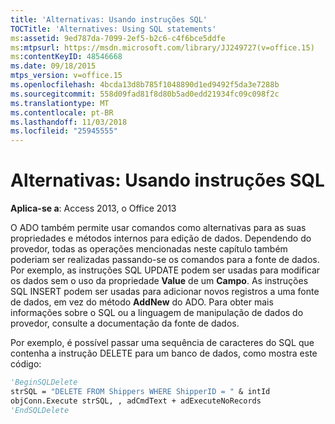 ```yaml
---
title: 'Alternativas: Usando instruções SQL'
TOCTitle: 'Alternatives: Using SQL statements'
ms:assetid: 9ed787da-7099-2ef5-b2c6-c4f6bce5ddfe
ms:mtpsurl: https://msdn.microsoft.com/library/JJ249727(v=office.15)
ms:contentKeyID: 48546668
ms.date: 09/18/2015
mtps_version: v=office.15
ms.openlocfilehash: 4bcda13d8b785f1048890d1ed9492f5da3e7288b
ms.sourcegitcommit: 558d09fad81f8d80b5ad0edd21934fc09c098f2c
ms.translationtype: MT
ms.contentlocale: pt-BR
ms.lasthandoff: 11/03/2018
ms.locfileid: "25945555"
---
```

# <a name="alternatives-using-sql-statements"></a>Alternativas: Usando instruções SQL


**Aplica-se a**: Access 2013, o Office 2013

O ADO também permite usar comandos como alternativas para as suas propriedades e métodos internos para edição de dados. Dependendo do provedor, todas as operações mencionadas neste capítulo também poderiam ser realizadas passando-se os comandos para a fonte de dados. Por exemplo, as instruções SQL UPDATE podem ser usadas para modificar os dados sem o uso da propriedade **Value** de um **Campo**. As instruções SQL INSERT podem ser usadas para adicionar novos registros a uma fonte de dados, em vez do método **AddNew** do ADO. Para obter mais informações sobre o SQL ou a linguagem de manipulação de dados do provedor, consulte a documentação da fonte de dados.

Por exemplo, é possível passar uma sequência de caracteres do SQL que contenha a instrução DELETE para um banco de dados, como mostra este código:

```vb 
'BeginSQLDelete 
strSQL = "DELETE FROM Shippers WHERE ShipperID = " & intId 
objConn.Execute strSQL, , adCmdText + adExecuteNoRecords 
'EndSQLDelete 
```

